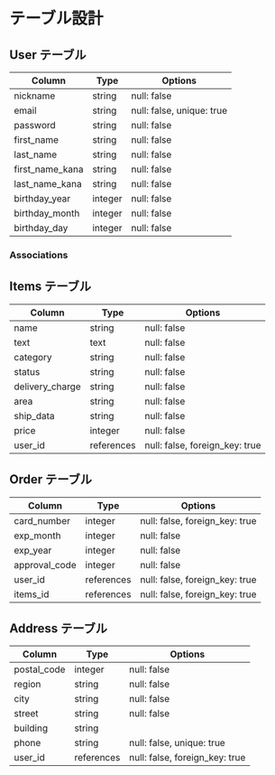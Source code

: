 # テーブル設計

## User テーブル

| Column          | Type   | Options                   |
| --------------  | ------ | ------------------------- |
| nickname        | string | null: false               |
| email           | string | null: false, unique: true |
| password        | string | null: false               |
| first_name      | string | null: false               |
| last_name       | string | null: false               |
| first_name_kana | string | null: false               |
| last_name_kana  | string | null: false               |
| birthday_year   | integer | null: false               |
| birthday_month  | integer | null: false               |
| birthday_day    | integer | null: false               |

### Associations


## Items テーブル

| Column          | Type       | Options                        |
| --------------- | ---------- | ------------------------------ |
| name            | string     | null: false                    |
| text            | text       | null: false                    |
| category        | string     | null: false                    |
| status          | string     | null: false                    |
| delivery_charge | string     | null: false                    |
| area            | string     | null: false                    |
| ship_data       | string     | null: false                    |
| price           | integer    | null: false                    |
| user_id         | references | null: false, foreign_key: true |



## Order テーブル

| Column          | Type       | Options                        |
| --------------- | ---------- | ------------------------------ |
| card_number     | integer    | null: false, foreign_key: true |
| exp_month       | integer    | null: false                    |
| exp_year        | integer    | null: false                    |
| approval_code   | integer    | null: false                    |
| user_id         | references | null: false, foreign_key: true |
| items_id        | references | null: false, foreign_key: true |


## Address テーブル

| Column          | Type       | Options                        |
| --------------- | ---------- | ------------------------------ |
| postal_code     | integer    | null: false                    |
| region          | string     | null: false                    |
| city            | string     | null: false                    |
| street          | string     | null: false                    |
| building        | string     |                                |
| phone           | string     | null: false, unique: true      |
| user_id         | references | null: false, foreign_key: true |